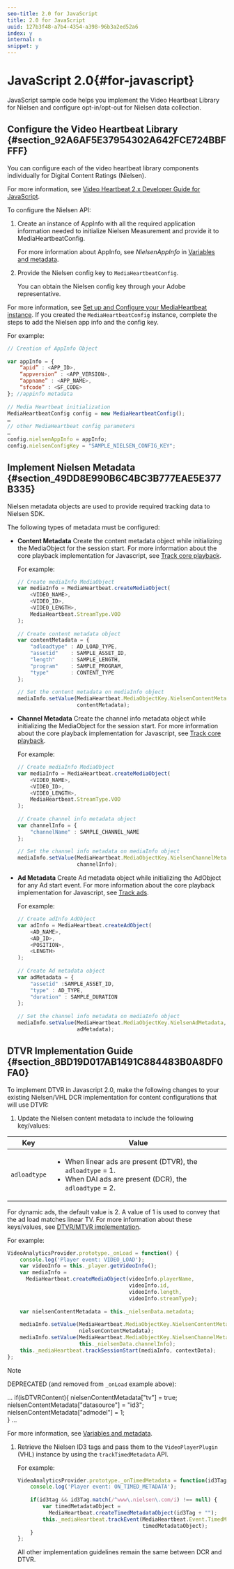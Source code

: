 ```yaml
---
seo-title: 2.0 for JavaScript
title: 2.0 for JavaScript
uuid: 127b3f48-a7b4-4354-a398-96b3a2ed52a6
index: y
internal: n
snippet: y
---
```


# JavaScript 2.0{#for-javascript}

JavaScript sample code helps you implement the Video Heartbeat Library for Nielsen and configure opt-in/opt-out for Nielsen data collection.

## Configure the Video Heartbeat Library {#section_92A6AF5E37954302A642FCE724BBFFFF}

You can configure each of the video heartbeat library components individually for Digital Content Ratings (Nielsen).

For more information, see [Video Heartbeat 2.x Developer Guide for JavaScript](https://marketing.adobe.com/resources/help/en_US/sc/appmeasurement/hbvideo/js_2.0/).

To configure the Nielsen API:

1. Create an instance of AppInfo with all the required application information needed to initialize Nielsen Measurement and provide it to MediaHeartbeatConfig.

   For more information about AppInfo, see *NielsenAppInfo* in [Variables and metadata](../../nielsen-partnership/dcr-vars-metadata.md). 
1. Provide the Nielsen config key to `MediaHeartbeatConfig`.

   You can obtain the Nielsen config key through your Adobe representative.

For more information, see [Set up and Configure your MediaHeartbeat instance](https://marketing.adobe.com/resources/help/en_US/sc/appmeasurement/hbvideo/js_2.0/t_vhl_set-up-vid-track-feat_js.html). If you created the `MediaHeartbeatConfig` instance, complete the steps to add the Nielsen app info and the config key.

For example: 

```js
// Creation of AppInfo Object 
 
var appInfo = { 
    “apid” : <APP_ID>, 
    “appversion” : <APP_VERSION>, 
    “appname” : <APP_NAME>, 
    “sfcode” : <SF_CODE> 
}; //appinfo metadata 
 
// Media Heartbeat initialization 
MediaHeartbeatConfig config = new MediaHeartbeatConfig(); 
…  
// other MediaHeartbeat config parameters 
… 
config.nielsenAppInfo = appInfo; 
config.nielsenConfigKey = "SAMPLE_NIELSEN_CONFIG_KEY";
```

## Implement Nielsen Metadata {#section_49DD8E990B6C4BC3B777EAE5E377B335}

Nielsen metadata objects are used to provide required tracking data to Nielsen SDK.

The following types of metadata must be configured:

* **Content Metadata** Create the content metadata object while initializing the MediaObject for the session start. For more information about the core playback implementation for Javascript, see [Track core playback](https://marketing.adobe.com/resources/help/en_US/sc/appmeasurement/hbvideo/js_2.0/t_vhl_track-core-playback_js.html).

  For example: 

  ```js
  // Create mediaInfo MediaObject 
  var mediaInfo = MediaHeartbeat.createMediaObject( 
      <VIDEO_NAME>, 
      <VIDEO_ID>, 
      <VIDEO_LENGTH>, 
      MediaHeartbeat.StreamType.VOD 
  ); 
   
  // Create content metadata object 
  var contentMetadata = { 
      "adloadtype" : AD_LOAD_TYPE, 
      "assetid"    : SAMPLE_ASSET_ID, 
      "length"     : SAMPLE_LENGTH, 
      "program"    : SAMPLE_PROGRAM, 
      "type"       : CONTENT_TYPE 
  }; 
   
  // Set the content metadata on mediaInfo object 
  mediaInfo.setValue(MediaHeartbeat.MediaObjectKey.NielsenContentMetadata,  
                     contentMetadata);
  ```

* **Channel Metadata** Create the channel info metadata object while initializing the MediaObject for the session start. For more information about the core playback implementation for Javascript, see [Track core playback](https://marketing.adobe.com/resources/help/en_US/sc/appmeasurement/hbvideo/js_2.0/t_vhl_track-core-playback_js.html).

  For example: 

  ```js
  // Create mediaInfo MediaObject 
  var mediaInfo = MediaHeartbeat.createMediaObject( 
      <VIDEO_NAME>, 
      <VIDEO_ID>, 
      <VIDEO_LENGTH>, 
      MediaHeartbeat.StreamType.VOD 
  ); 
   
  // Create channel info metadata object 
  var channelInfo = { 
      "channelName" : SAMPLE_CHANNEL_NAME 
  }; 
   
  // Set the channel info metadata on mediaInfo object 
  mediaInfo.setValue(MediaHeartbeat.MediaObjectKey.NielsenChannelMetadata,  
                     channelInfo);
  ```

* **Ad Metadata** Create Ad metadata object while initializing the AdObject for any Ad start event. For more information about the core playback implementation for Javascript, see [Track ads](https://marketing.adobe.com/resources/help/en_US/sc/appmeasurement/hbvideo/js_2.0/t_vhl_track-ads_js.html).

  For example: 

  ```js
  // Create adInfo AdObject 
  var adInfo = MediaHeartbeat.createAdObject( 
      <AD_NAME>,  
      <AD_ID>,  
      <POSITION>,  
      <LENGTH> 
  ); 
   
  // Create Ad metadata object 
  var adMetadata = { 
      "assetid" :SAMPLE_ASSET_ID, 
      "type" : AD_TYPE, 
      "duration" : SAMPLE_DURATION 
  }; 
   
  // Set the channel info metadata on mediaInfo object 
  mediaInfo.setValue(MediaHeartbeat.MediaObjectKey.NielsenAdMetadata,  
                     adMetadata);
  ```

## DTVR Implementation Guide {#section_8BD19D017AB1491C884483B0A8DF0FA0}

To implement DTVR in Javascript 2.0, make the following changes to your existing Nielsen/VHL DCR implementation for content configurations that will use DTVR:

1. Update the Nielsen content metadata to include the following key/values:

| Key | Value |
| --- | --- |
| `adloadtype` | <ul> <li>When linear ads are present (DTVR), the `adloadtype` = 1.  </li> <li>When DAI ads are present (DCR), the `adloadtype` = 2.  </li> </ul> |


   For dynamic ads, the default value is 2. A value of 1 is used to convey that the ad load matches linear TV. For more information about these keys/values, see [DTVR/MTVR implementation](../../nielsen-partnership/dcr-impl/dcr-dtvr.md).

   For example: 

   ```js
   VideoAnalyticsProvider.prototype._onLoad = function() { 
       console.log('Player event: VIDEO_LOAD'); 
       var videoInfo = this._player.getVideoInfo(); 
       var mediaInfo =  
         MediaHeartbeat.createMediaObject(videoInfo.playerName,  
                                          videoInfo.id,  
                                          videoInfo.length, 
                                          videoInfo.streamType); 
    
       var nielsenContentMetadata = this._nielsenData.metadata; 
    
       mediaInfo.setValue(MediaHeartbeat.MediaObjectKey.NielsenContentMetadata,  
                          nielsenContentMetadata); 
       mediaInfo.setValue(MediaHeartbeat.MediaObjectKey.NielsenChannelMetadata,  
                          this._nielsenData.channelInfo); 
       this._mediaHeartbeat.trackSessionStart(mediaInfo, contextData); 
   };
   ```

   >[!NOTE]
   >
   >DEPRECATED (and removed from `_onLoad` example above):  

   ... 
   if(isDTVRContent){ 
       nielsenContentMetadata["tv"] = true; 
       nielsenContentMetadata["datasource"] = "id3"; 
       nielsenContentMetadata["admodel"] = 1;        
   } 
   ...

   For more information, see [Variables and metadata](../../nielsen-partnership/dcr-vars-metadata.md). 

1. Retrieve the Nielsen ID3 tags and pass them to the `VideoPlayerPlugin` (VHL) instance by using the `trackTimedMetadata` API.

   For example: 

   ```js
   VideoAnalyticsProvider.prototype._onTimedMetadata = function(id3Tag) { 
       console.log('Player event: ON_TIMED_METADATA'); 
    
       if(id3tag && id3Tag.match(/^www\.nielsen\.com/i) !== null) { 
           var timedMetadataObject =  
             MediaHeartbeat.createTimedMetadataObject(id3Tag + ""); 
           this._mediaHeartbeat.trackEvent(MediaHeartbeat.Event.TimedMetadataUpdate,  
                                           timedMetadataObject); 
       } 
   };
   ```

   All other implementation guidelines remain the same between DCR and DTVR.

